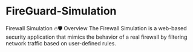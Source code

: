 # FireGuard-Simulation
Firewall Simulation 🔥🛡️ Overview The Firewall Simulation is a web-based security application that mimics the behavior of a real firewall by filtering network traffic based on user-defined rules. 
